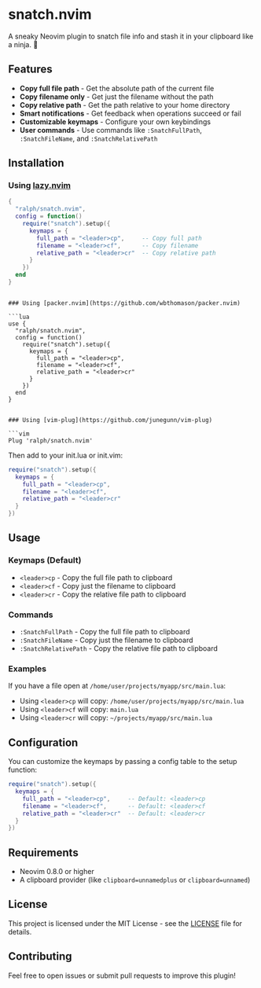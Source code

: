 # snatch.nvim

A sneaky Neovim plugin to snatch file info and stash it in your clipboard like a ninja. 🥷

## Features

- **Copy full file path** - Get the absolute path of the current file
- **Copy filename only** - Get just the filename without the path
- **Copy relative path** - Get the path relative to your home directory
- **Smart notifications** - Get feedback when operations succeed or fail
- **Customizable keymaps** - Configure your own keybindings
- **User commands** - Use commands like `:SnatchFullPath`, `:SnatchFileName`, and `:SnatchRelativePath`

## Installation

### Using [lazy.nvim](https://github.com/folke/lazy.nvim)

```lua
{
  "ralph/snatch.nvim",
  config = function()
    require("snatch").setup({
      keymaps = {
        full_path = "<leader>cp",     -- Copy full path
        filename = "<leader>cf",      -- Copy filename
        relative_path = "<leader>cr"  -- Copy relative path
      }
    })
  end
}
```
```

### Using [packer.nvim](https://github.com/wbthomason/packer.nvim)

```lua
use {
  "ralph/snatch.nvim",
  config = function()
    require("snatch").setup({
      keymaps = {
        full_path = "<leader>cp",
        filename = "<leader>cf",
        relative_path = "<leader>cr"
      }
    })
  end
}
```
```

### Using [vim-plug](https://github.com/junegunn/vim-plug)

```vim
Plug 'ralph/snatch.nvim'
```

Then add to your init.lua or init.vim:
```lua
require("snatch").setup({
  keymaps = {
    full_path = "<leader>cp",
    filename = "<leader>cf",
    relative_path = "<leader>cr"
  }
})
```

## Usage

### Keymaps (Default)

- `<leader>cp` - Copy the full file path to clipboard
- `<leader>cf` - Copy just the filename to clipboard
- `<leader>cr` - Copy the relative file path to clipboard

### Commands

- `:SnatchFullPath` - Copy the full file path to clipboard
- `:SnatchFileName` - Copy just the filename to clipboard
- `:SnatchRelativePath` - Copy the relative file path to clipboard

### Examples

If you have a file open at `/home/user/projects/myapp/src/main.lua`:

- Using `<leader>cp` will copy: `/home/user/projects/myapp/src/main.lua`
- Using `<leader>cf` will copy: `main.lua`
- Using `<leader>cr` will copy: `~/projects/myapp/src/main.lua`

## Configuration

You can customize the keymaps by passing a config table to the setup function:

```lua
require("snatch").setup({
  keymaps = {
    full_path = "<leader>cp",     -- Default: <leader>cp
    filename = "<leader>cf",      -- Default: <leader>cf
    relative_path = "<leader>cr"  -- Default: <leader>cr
  }
})
```

## Requirements

- Neovim 0.8.0 or higher
- A clipboard provider (like `clipboard=unnamedplus` or `clipboard=unnamed`)

## License

This project is licensed under the MIT License - see the [LICENSE](LICENSE) file for details.

## Contributing

Feel free to open issues or submit pull requests to improve this plugin!
